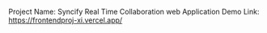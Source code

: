 Project Name: Syncify Real Time Collaboration web Application
Demo Link: https://frontendproj-xi.vercel.app/
